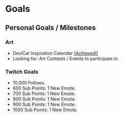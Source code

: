 # Goals
## Personal Goals / Milestones
### Art
* DeviCat Inspiration Calendar [(Achieved!)](https://www.redbubble.com/people/devicatoutlet/calendars/29043609-devicat-inspiration-calendar?asc=u&p=calendar)
* Looking for: Art Contests / Events to participate in.

### Twitch Goals
* 10,000 Follows.
* 600 Sub Points: 1 New Emote.
* 700 Sub Points: 1 New Emote.
* 800 Sub Points: 1 New Emote.
* 900 Sub Points: 1 New Emote.
* 1000 Sub Points: 1 New Emote.
